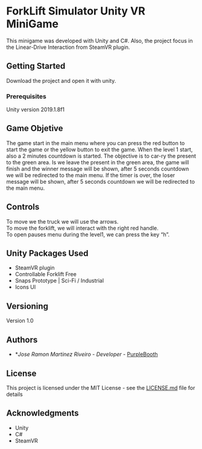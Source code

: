 # ForkLift Simulator Unity VR MiniGame

This minigame was developed with Unity and C#. Also, the project focus in the Linear-Drive Interaction from SteamVR plugin.

## Getting Started

Download the project and open it with unity.

### Prerequisites
Unity version 2019.1.8f1

## Game Objetive

The game start in the main menu where you can press the red button to start the game or the yellow button to exit the game. 
When the level 1 start, also a 2 minutes countdown is started. The objective is to car-ry the present to the green area. Is we leave the present in the green area, the game will finish and  the winner message will be shown, after 5 seconds countdown we will be redirected to the main menu.
If the timer is over, the loser message will be shown, after 5 seconds countdown we will be redirected to the main menu.


## Controls

To move we the truck we will use the arrows.<br>
To move the forklift, we will interact with the right red handle.<br>
To open pauses menu during the level1, we can press the key “h”.

## Unity Packages Used

 - SteamVR plugin<br>
  - Controllable Forklift Free<br>
  - Snaps Prototype | Sci-Fi / Industrial<br>
  - Icons UI<br>

## Versioning

Version 1.0

## Authors

* **Jose Ramon Martinez Riveiro* - *Developer* - [PurpleBooth](https://github.com/joseramonmartinez)


## License

This project is licensed under the MIT License - see the [LICENSE.md](LICENSE.md) file for details

## Acknowledgments

* Unity
* C#
* SteamVR
